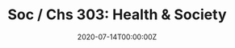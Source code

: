 ---
date: "2020-07-14T00:00:00Z"
external_link: "/files/2020SUM_Soc303_syllabus.pdf"
image:
  caption: Photo by Toa Heftiba on Unsplash
  focal_point: Smart
summary: Introduction to Sociology
tags:
- Demo
title: "Soc / Chs 303: Health & Society"
---